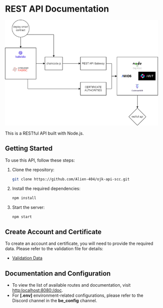 # REST API Documentation

![API Architecture](images/architecture-rest-api.png)

This is a RESTful API built with Node.js.

## Getting Started

To use this API, follow these steps:

1. Clone the repository:

   ```bash
   git clone https://github.com/Alien-404/ojk-api-scc.git
   ```

2. Install the required dependencies:

   ```bash
   npm install
   ```

3. Start the server:

   ```bash
   npm start
   ```

## **Create Account and Certificate**

To create an account and certificate, you will need to provide the required data. Please refer to the validation file for details:

- [Validation Data](https://github.com/Alien-404/ojk-api-scc.git/src/utils/validations)

## **Documentation and Configuration**

- To view the list of available routes and documentation, visit [http:localhost:8080:/doc](http:localhost:8080:/doc).
- For **[.env]** environment-related configurations, please refer to the Discord channel in the **be_config** channel.
